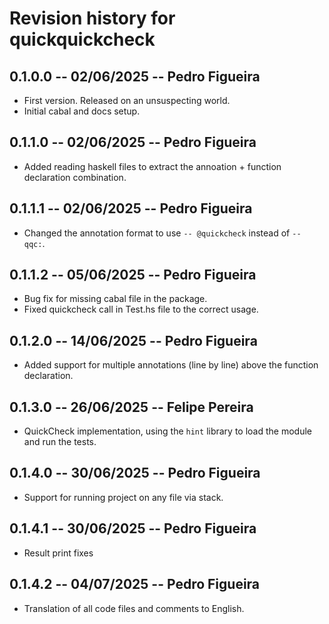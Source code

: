 # Revision history for quickquickcheck

## 0.1.0.0 -- 02/06/2025 -- Pedro Figueira

* First version. Released on an unsuspecting world.
* Initial cabal and docs setup.

## 0.1.1.0 -- 02/06/2025 -- Pedro Figueira

* Added reading haskell files to extract the annoation + function declaration combination.

## 0.1.1.1 -- 02/06/2025 -- Pedro Figueira

* Changed the annotation format to use `-- @quickcheck` instead of `-- qqc:`.

## 0.1.1.2 -- 05/06/2025 -- Pedro Figueira

* Bug fix for missing cabal file in the package.
* Fixed quickcheck call in Test.hs file to the correct usage.

## 0.1.2.0 -- 14/06/2025 -- Pedro Figueira

* Added support for multiple annotations (line by line) above the function declaration.

## 0.1.3.0 -- 26/06/2025 -- Felipe Pereira

* QuickCheck implementation, using the `hint` library to load the module and run the tests.

## 0.1.4.0 -- 30/06/2025 -- Pedro Figueira

* Support for running project on any file via stack.

## 0.1.4.1 -- 30/06/2025 -- Pedro Figueira

* Result print fixes

## 0.1.4.2 -- 04/07/2025 -- Pedro Figueira

* Translation of all code files and comments to English.
